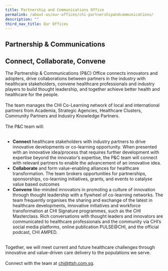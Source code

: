 ```yaml
---
title: Partnership and Communications Office
permalink: /about-us/our-offices/chi-partnershipandcommunications/
description: ""
third_nav_title: Our Offices
---
```

<h2>Partnership &amp; Communications</h2>
<h2>Connect, Collaborate, Convene </h2>
The Partnership &amp; Communications (P&amp;C) Office connects innovators and adopters, drive collaborations between partners in the industry with healthcare stakeholders, convene healthcare professionals and industry players to build thought leadership, and together achieve better health and healthcare for the people. <br><br>
The team manages the CHI Co-Learning network of local and international partners from Academia, Strategic Agencies, Healthcare Clusters, Community Partners and Industry Knowledge Partners.<br><br>
The P&amp;C team will:<br><br>

* <b>Connect</b> healthcare stakeholders with industry partners to drive innovative developments or co-learning opportunity. When presented with an innovative idea/process that requires further development with expertise beyond the innovator’s expertise, the P&amp;C team will connect with relevant partners to enable the advancement of an innovative idea.<br>
*	<b>Collaborate</b> and form value-enabling alliances for healthcare transformation. The team brokers opportunities for partnerships, sponsorships, co-learning initiatives, grants, and events to catalyse value based outcomes<br>
*	<b>Convene</b> like-minded innovators in promoting a culture of innovation through thought leadership with a flywheel of co-learning networks. The team frequently organises the sharing and exchange of the latest in healthcare developments, innovative initiatives and workforce transformation at CHI Signature programmes, such as the CHI Masterclass. Rich conversations with thought leaders and innovators are communicated to healthcare professionals and the community via CHI’s social media platforms, online publication PULSE@CHI, and the official podcast, CHI AMPED.<br><br>

Together, we will meet current and future healthcare challenges through innovative and value-driven care delivery to the populations we serve.  <br><br>
Connect with the team at <a href="mailto:chi@ttsh.com.sg">chi@ttsh.com.sg.</a>
